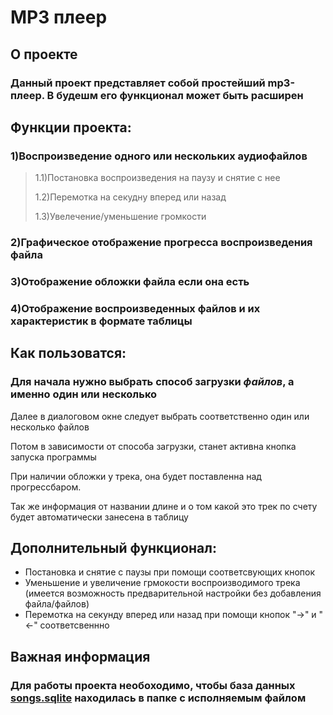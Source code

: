 # MP3 плеер

## О проекте

### Данный проект представляет собой простейший mp3-плеер. В будешм его функционал может быть расширен

## Функции проекта:

### 1)Воспроизведение одного или нескольких аудиофайлов

>1.1)Постановка воспроизведения на паузу и снятие с нее
>
>1.2)Перемотка на секудну вперед или назад
>
>1.3)Увелечение/уменьшение громкости
>
### 2)Графическое отображение прогресса воспроизведения файла
### 3)Отображение обложки файла если она есть
### 4)Отображение воспроизведенных файлов и их характеристик в формате таблицы

## Как пользоватся:

### Для начала нужно выбрать способ загрузки _файлов_, а именно один или несколько

Далее в диалоговом окне следует выбрать соответственно один или несколько файлов

Потом в зависимости от способа загрузки, станет активна кнопка запуска программы

При наличии обложки у трека, она будет поставленна над прогрессбаром.

Так же информация от названии длине и о том какой это
трек по счету будет автоматически занесена в таблицу

## Дополнительный функционал:
- Постановка и снятие с паузы при помощи соответсвующих кнопок
- Уменьшение и увеличение грмокости воспроизводимого трека (имеется возможность предварительной настройки без добавления файла/файлов)
- Перемотка на секунду вперед или назад при помощи кнопок "->" и "<-" соответсвеннно

## Важная информация

### Для работы проекта необоходимо, чтобы база данных [songs.sqlite](https://путь/к/ссылке) находилась в папке с исполняемым файлом 
